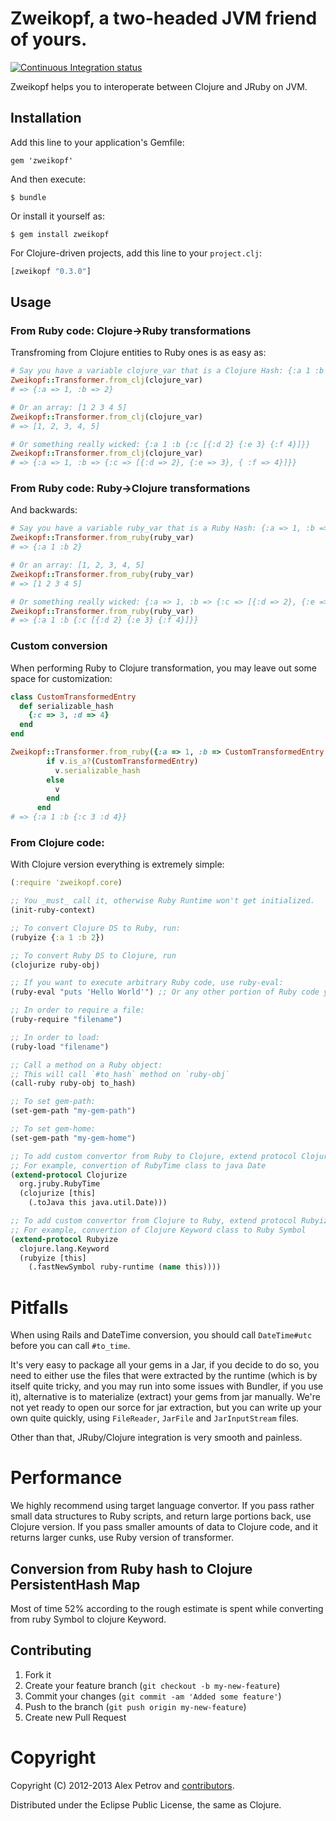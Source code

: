 # Zweikopf, a two-headed JVM friend of yours.
[![Continuous Integration status](https://secure.travis-ci.org/ifesdjeen/zweikopf.png)](http://travis-ci.org/ifesdjeen/zweikopf)

Zweikopf helps you to interoperate between Clojure and JRuby on JVM.

## Installation

Add this line to your application's Gemfile:

    gem 'zweikopf'

And then execute:

    $ bundle

Or install it yourself as:

    $ gem install zweikopf

For Clojure-driven projects, add this line to your `project.clj`:

```clojure
[zweikopf "0.3.0"]
```
## Usage

### From Ruby code: Clojure->Ruby transformations

Transfroming from Clojure entities to Ruby ones is as easy as:

```ruby
# Say you have a variable clojure_var that is a Clojure Hash: {:a 1 :b 2}
Zweikopf::Transformer.from_clj(clojure_var)
# => {:a => 1, :b => 2}

# Or an array: [1 2 3 4 5]
Zweikopf::Transformer.from_clj(clojure_var)
# => [1, 2, 3, 4, 5]

# Or something really wicked: {:a 1 :b {:c [{:d 2} {:e 3} {:f 4}]}}
Zweikopf::Transformer.from_clj(clojure_var)
# => {:a => 1, :b => {:c => [{:d => 2}, {:e => 3}, { :f => 4}]}}
```

### From Ruby code: Ruby->Clojure transformations

And backwards:

```ruby
# Say you have a variable ruby_var that is a Ruby Hash: {:a => 1, :b => 2}
Zweikopf::Transformer.from_ruby(ruby_var)
# => {:a 1 :b 2}

# Or an array: [1, 2, 3, 4, 5]
Zweikopf::Transformer.from_ruby(ruby_var)
# => [1 2 3 4 5]

# Or something really wicked: {:a => 1, :b => {:c => [{:d => 2}, {:e => 3}, { :f => 4}]}}
Zweikopf::Transformer.from_ruby(ruby_var)
# => {:a 1 :b {:c [{:d 2} {:e 3} {:f 4}]}}
```

### Custom conversion

When performing Ruby to Clojure transformation, you may leave out some space for customization:

```ruby
class CustomTransformedEntry
  def serializable_hash
    {:c => 3, :d => 4}
  end
end

Zweikopf::Transformer.from_ruby({:a => 1, :b => CustomTransformedEntry.new }) do |v|
        if v.is_a?(CustomTransformedEntry)
          v.serializable_hash
        else
          v
        end
      end
# => {:a 1 :b {:c 3 :d 4}}
```

### From Clojure code:

With Clojure version everything is extremely simple:

```clojure
(:require 'zweikopf.core)

;; You _must_ call it, otherwise Ruby Runtime won't get initialized.
(init-ruby-context)

;; To convert Clojure DS to Ruby, run:
(rubyize {:a 1 :b 2})

;; To convert Ruby DS to Clojure, run
(clojurize ruby-obj)

;; If you want to execute arbitrary Ruby code, use ruby-eval:
(ruby-eval "puts 'Hello World'") ;; Or any other portion of Ruby code you'd like to execute

;; In order to require a file:
(ruby-require "filename")

;; In order to load:
(ruby-load "filename")

;; Call a method on a Ruby object:
;; This will call `#to_hash` method on `ruby-obj`
(call-ruby ruby-obj to_hash)

;; To set gem-path:
(set-gem-path "my-gem-path")

;; To set gem-home:
(set-gem-path "my-gem-home")

;; To add custom convertor from Ruby to Clojure, extend protocol Clojurize
;; For example, convertion of RubyTime class to java Date
(extend-protocol Clojurize
  org.jruby.RubyTime
  (clojurize [this]
    (.toJava this java.util.Date)))

;; To add custom convertor from Clojure to Ruby, extend protocol Rubyize
;; For example, convertion of Clojure Keyword class to Ruby Symbol
(extend-protocol Rubyize
  clojure.lang.Keyword
  (rubyize [this]
    (.fastNewSymbol ruby-runtime (name this))))
```

# Pitfalls

When using Rails and DateTime conversion, you should call `DateTime#utc` before you can call `#to_time`.

It's very easy to package all your gems in a Jar, if you decide to do so, you need to either use
the files that were extracted by the runtime (which is by itself quite tricky, and you may run into
some issues with Bundler, if you use it), alternative is to materialize (extract) your gems from
jar manually. We're not yet ready to open our sorce for jar extraction, but you can write up your
own quite quickly, using `FileReader`, `JarFile` and `JarInputStream` files.

Other than that, JRuby/Clojure integration is very smooth and painless.

# Performance

We highly recommend using target language convertor. If you pass rather small data structures to Ruby scripts,
and return large portions back, use Clojure version. If you pass smaller amounts of data to Clojure code,
and it returns larger cunks, use Ruby version of transformer.

## Conversion from Ruby hash to Clojure PersistentHash Map

Most of time 52% according to the rough estimate is spent while converting from ruby Symbol to clojure Keyword.

## Contributing

1. Fork it
2. Create your feature branch (`git checkout -b my-new-feature`)
3. Commit your changes (`git commit -am 'Added some feature'`)
4. Push to the branch (`git push origin my-new-feature`)
5. Create new Pull Request

# Copyright

Copyright (C) 2012-2013 Alex Petrov and [contributors](https://github.com/ifesdjeen/zweikopf/graphs/contributors).

Distributed under the Eclipse Public License, the same as Clojure.
